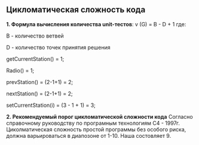 ## Цикломатическая cложность кода

**1. Формула вычисления количества unit-тестов**: v (G) = B - D + 1 
где:

B - количество ветвей

D - количество точек принятия решения

getCurrentStation() = 1;

Radio() = 1;

prevStation() =  (2-1+1) = 2;

nextStation() =  (2-1+1) = 2;

setCurrentStation(i) = (3 - 1 + 1) = 3;



**2. Рекомендуемый порог цикломатической сложности кода** 
Согласно справочному руководству по програмным технологиям С4 - 1997г.
Циколматическая сложность простой программы без особого риска, должна варьироваться в диапозоне от 1-10. Наша состовляет 9.
